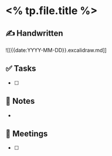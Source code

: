 # <% tp.file.title %>

## ✍️ Handwritten
![[{{date:YYYY-MM-DD}}.excalidraw.md]]



## ✅ Tasks
- [ ]

## 📝 Notes
-

## 📅 Meetings
- [ ]